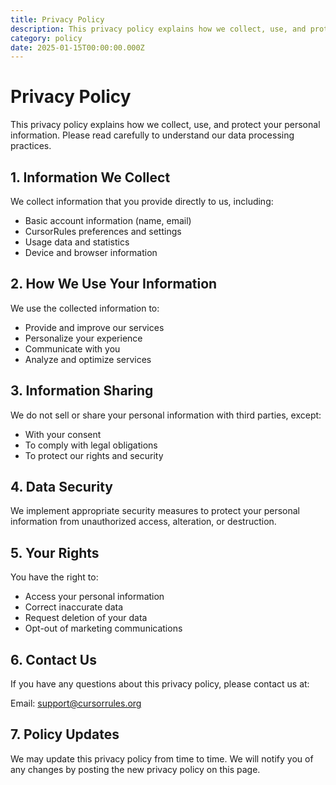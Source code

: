```yaml
---
title: Privacy Policy
description: This privacy policy explains how we collect, use, and protect your personal information.
category: policy
date: 2025-01-15T00:00:00.000Z
---
```


# Privacy Policy

This privacy policy explains how we collect, use, and protect your personal information. Please read carefully to understand our data processing practices.

## 1. Information We Collect
We collect information that you provide directly to us, including:

- Basic account information (name, email)
- CursorRules preferences and settings
- Usage data and statistics
- Device and browser information

## 2. How We Use Your Information
We use the collected information to:

- Provide and improve our services
- Personalize your experience
- Communicate with you
- Analyze and optimize services

## 3. Information Sharing
We do not sell or share your personal information with third parties, except:

- With your consent
- To comply with legal obligations
- To protect our rights and security

## 4. Data Security
We implement appropriate security measures to protect your personal information from unauthorized access, alteration, or destruction.

## 5. Your Rights
You have the right to:

- Access your personal information
- Correct inaccurate data
- Request deletion of your data
- Opt-out of marketing communications

## 6. Contact Us
If you have any questions about this privacy policy, please contact us at:

Email: support@cursorrules.org

## 7. Policy Updates
We may update this privacy policy from time to time. We will notify you of any changes by posting the new privacy policy on this page.

